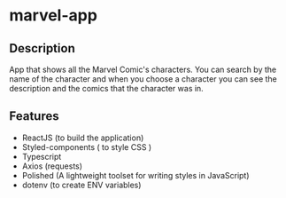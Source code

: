 # marvel-app

## Description
App that shows all the Marvel Comic's characters. You can search by the name of the character and when you choose a character you can see the description and the comics that the character was in.

## Features
- ReactJS (to build the application)
- Styled-components ( to style CSS )
- Typescript
- Axios (requests)
- Polished (A lightweight toolset for writing styles in JavaScript)
- dotenv (to create ENV variables)


